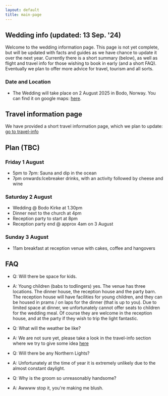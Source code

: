```yaml
---
layout: default
title: main-page
---
```


## Wedding info (updated: 13 Sep. '24)
Welcome to the wedding information page. This page is not yet complete, but will be updated with facts and guides as we have chance to update it over the next year. Currently there is a short summary (below), as well as flight and travel info for those wishing to book in early (and a short FAQ). Eventually we plan to offer more advice for travel, tourism and all sorts.

### Date and Location
- The Wedding will take place on 2 August 2025 in Bodo, Norway. You can find it on google maps: <a href="https://maps.app.goo.gl/g4zBsFW85n4vBDAp6"> here</a>.

## Travel information page
We have provided a short travel information page, which we plan to update: [go to travel-info](/wedding/)

## Plan (TBC)
### Friday 1 August
- 5pm to 7pm: Sauna and dip in the ocean
- 7pm onwards:Icebreaker drinks, with an activity followed by cheese and wine
### Saturday 2 August
- Wedding @ Bodo Kirke at 1.30pm
- Dinner next to the church at 4pm
- Reception party to start at 8pm
- Reception party end @ approx 4am on 3 August
### Sunday 3 August
- 11am breakfast at reception venue with cakes, coffee and hangovers

## FAQ
- Q: Will there be space for kids.
- A: Young children (babs to todlingers) yes. The venue has three locations. The dinner house, the reception house and the party barn. The reception house will have facilities for young children, and they can be housed in prams / on laps for the dinner (that is up to you). Due to limited space at dinner, we unfortunately cannot offer seats to children for the wedding meal. Of course they are welcome in the reception house, and at the party if they wish to trip the light fantastic. 

- Q: What will the weather be like?
- A: We are not sure yet, please take a look in the travel-info section where we try to give some idea [here](/wedding/)

- Q: Will there be any Northern Lights?
- A: Unfortunately at the time of year it is extremely unlikely due to the almost constant daylight.

- Q: Why is the groom so unreasonably handsome?
- A: Awwww stop it, you're making me blush.
